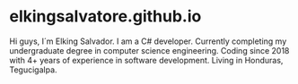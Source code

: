 # elkingsalvatore.github.io

Hi guys, I´m Elking Salvador. I am a C# developer.
Currently completing my undergraduate degree in computer science engineering.
Coding since 2018 with 4+ years of experience in software development.
Living in Honduras, Tegucigalpa.



